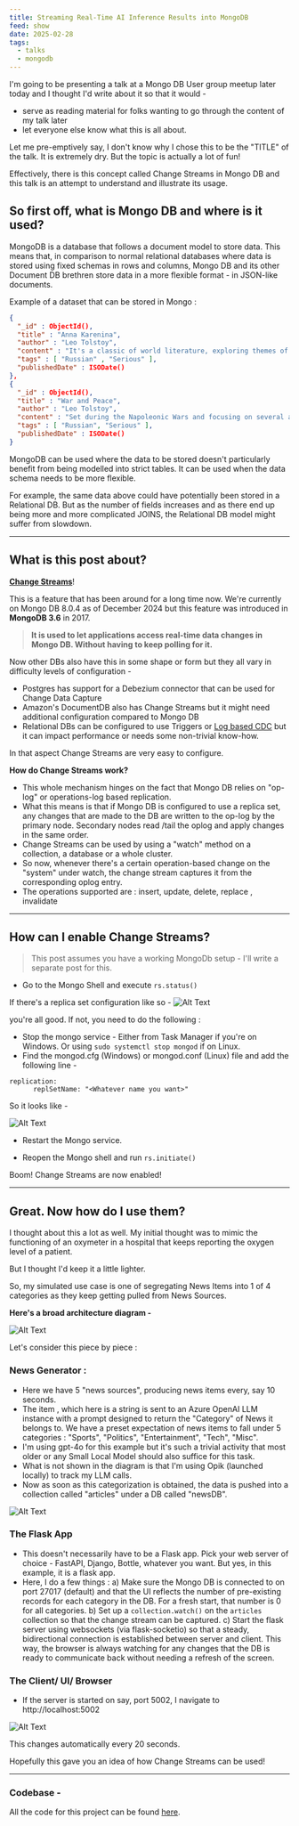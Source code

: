 ```yaml
---
title: Streaming Real-Time AI Inference Results into MongoDB
feed: show
date: 2025-02-28
tags:
  - talks
  - mongodb
---
```




I'm going to be presenting a talk at a Mongo DB User group meetup later today and I thought I'd write about it so that it would - 
- serve as reading material for folks wanting to go through the content of my talk later
- let everyone else know what this is all about. 

Let me pre-emptively say, I don't know why I chose this to be the "TITLE" of the talk. 
It is extremely dry. But the topic is actually a lot of fun!

Effectively, there is this concept called Change Streams in Mongo DB and this talk is an attempt to understand and illustrate its usage. 

## So first off, what is Mongo DB and where is it used? 

MongoDB is a database that follows a document model to store data. 
This means that, in comparison to normal relational databases where data is stored using fixed schemas in rows and columns, Mongo DB and its other Document DB brethren store data in a more flexible format - in JSON-like documents. 

Example of a dataset that can be stored in Mongo : 
```json
{
  "_id" : ObjectId(),
  "title" : "Anna Karenina",
  "author" : "Leo Tolstoy",
  "content" : "It's a classic of world literature, exploring themes of love, loyalty, family, and social class in 19th-century Russia.",
  "tags" : [ "Russian" , "Serious" ],
  "publishedDate" : ISODate()
},
{
  "_id" : ObjectId(),
  "title" : "War and Peace",
  "author" : "Leo Tolstoy",
  "content" : "Set during the Napoleonic Wars and focusing on several aristocratic families in Russia.",
  "tags" : [ "Russian", "Serious" ],
  "publishedDate" : ISODate()
}
```

MongoDB can be used where the data to be stored doesn't particularly benefit from being modelled into strict tables. It can be used when the data schema needs to be more flexible.

For example, the same data above could have potentially been stored in a Relational DB. But as the number of fields increases and as there end up being more and more complicated JOINS, the Relational DB model might suffer from slowdown. 

---
## What is this post about?

[**Change Streams**](https://www.mongodb.com/resources/products/capabilities/change-streams#:~:text=A%20change%20stream%20is%20a%20real%2Dtime%20stream%2C%20flowing%20from%20your%20MongoDB%20database%20to%20your%20application%2C%20of%20all%20database%20changes.)! 

This is a feature that has been around for a long time now. We're currently on Mongo DB 8.0.4 as of December 2024 but this feature was introduced in **MongoDB 3.6** in 2017.

> **It is used to let applications access real-time data changes in Mongo DB. Without having to keep polling for it.** 

Now other DBs also have this in some shape or form but they all vary in difficulty levels of configuration -

- Postgres has support for a Debezium connector that can be used for Change Data Capture
- Amazon's DocumentDB also has Change Streams but it might need additional configuration compared to Mongo DB
- Relational DBs can be configured to use Triggers or [Log based CDC](https://medium.com/mercedes-benz-techinnovation-blog/change-data-capture-lessons-learnt-7976391cf78d) but it can impact performance or needs some non-trivial know-how.

In that aspect Change Streams are very easy to configure. 

**How do Change Streams work?**

- This whole mechanism hinges on the fact that Mongo DB relies on "op-log" or operations-log based replication. 
- What this means is that if Mongo DB is configured to use a replica set, any changes that are made to the DB are written to the op-log by the primary node. Secondary nodes read /tail  the oplog and apply changes in the same order.
- Change Streams can be used by using a "watch" method on  a collection, a database or a whole cluster. 
- So now, whenever there's a certain operation-based change on the "system" under watch, the change stream captures it from the corresponding oplog entry.
- The operations supported are  : insert, update, delete, replace , invalidate

---

## How can I enable Change Streams?

> This post assumes you have a working MongoDb setup - I'll write a separate post for this.

- Go to the Mongo Shell and execute ``rs.status()``

If there's a replica set configuration like so - 
![Alt Text](/assets/img/talks/replica-set-conf.png)

you're all good. If not, you need to do the following : 

- Stop the mongo service - Either from Task Manager if you're on Windows. Or using ``sudo systemctl stop mongod`` if on Linux. 
- Find the mongod.cfg (Windows) or mongod.conf (Linux) file and add the following line - 

```
replication:
	  replSetName: "<Whatever name you want>"
```

So it looks like - 

![Alt Text](/assets/img/talks/replica-set-vs-code.png)

- Restart the Mongo service. 

- Reopen the Mongo shell and run ``rs.initiate()``

Boom! Change Streams are now enabled!

---

## Great. Now how do I use them?

I thought about this a lot as well. My initial thought was to mimic the functioning of an oxymeter in a hospital that keeps reporting the oxygen level of a patient. 

But I thought I'd keep it a little lighter. 

So, my simulated use case is one of segregating News Items into 1 of 4 categories as they keep getting pulled from News Sources. 

**Here's a broad architecture diagram -**

![Alt Text](/assets/img/talks/mongo-app-arch.png)

Let's consider this piece by piece : 

### News Generator : 

- Here we have 5 "news sources", producing news items every, say 10 seconds.
- The item , which here is a string is sent to an Azure OpenAI LLM instance with a prompt designed to return the "Category" of News it belongs to. We have a preset expectation of news items to fall under 5 categories : "Sports", "Politics", "Entertainment", "Tech", "Misc".
- I'm using gpt-4o for this example but it's such a trivial activity that most older or any Small Local Model should also suffice for this task.
- What is not shown in the diagram is that I'm using Opik (launched locally) to track my LLM calls. 
- Now as soon as this categorization is obtained, the data is pushed into a collection called "articles" under a DB called "newsDB".

![Alt Text](/assets/img/talks/mongo-entries.png)

### The Flask App

- This doesn't necessarily have to be a Flask app. Pick your web server of choice - FastAPI, Django, Bottle, whatever you want. But yes, in this example, it is a flask app. 
- Here, I do a few things : 
	a) Make sure the Mongo DB is connected to on port 27017 (default) and that the UI reflects the number of pre-existing records  for each category in the DB. For a fresh start, that number is 0 for all categories.
	b) Set up a `collection.watch()` on the `articles` collection so that the change stream can be captured.
	c) Start the flask server  using websockets (via flask-socketio) so that a steady, bidirectional connection is established between server and client. This way, the browser is always watching for any changes that the DB is ready to communicate back without needing a refresh of the screen.

### The Client/ UI/ Browser 

- If the server is started on say, port 5002, I navigate to http://localhost:5002

![Alt Text](/assets/img/talks/final-gif.gif.gif)

This changes automatically every 20 seconds. 

Hopefully this gave you an idea of how Change Streams can be used!

---

### Codebase - 

All the code for this project can be found [here](https://github.com/everythingpython/everythingpython.github.io/tree/main/_notes/Public/Talks/MongoDB/real-time-inference-change-streams/src/NewsMon).